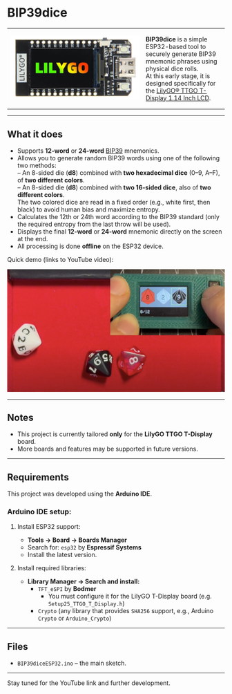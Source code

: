 # BIP39dice

<table>
<tr>
<td width="300">
<img src="images/LILYGO-T-DISPLAY.jpg" alt="LILYGO T-Display board" width="100%">
</td>
<td>

**BIP39dice** is a simple ESP32-based tool to securely generate BIP39 mnemonic phrases using physical dice rolls.  
At this early stage, it is designed specifically for the [LilyGO® TTGO T-Display 1.14 Inch LCD](https://lilygo.cc/products/lilygo%C2%AE-ttgo-t-display-1-14-inch-lcd-esp32-control-board).

</td>
</tr>
</table>

---

## What it does

- Supports **12-word** or **24-word** [BIP39](https://github.com/bitcoin/bips/blob/master/bip-0039.mediawiki) mnemonics.
- Allows you to generate random BIP39 words using one of the following two methods:  
  – An 8-sided die (**d8**) combined with **two hexadecimal dice** (0–9, A–F), of **two different colors**.  
  – An 8-sided die (**d8**) combined with **two 16-sided dice**, also of **two different colors**.  
  The two colored dice are read in a fixed order (e.g., white first, then black) to avoid human bias and maximize entropy.
- Calculates the 12th or 24th word according to the BIP39 standard (only the required entropy from the last throw will be used).
- Displays the final **12-word** or **24-word** mnemonic directly on the screen at the end.
- All processing is done **offline** on the ESP32 device.

Quick demo (links to YouTube video):

<a href="https://youtu.be/SdviQpSpwHA">
  <img src="images/YTdemo010.jpg" alt="Watch the demo" width="640"/>
</a>


---

## Notes

- This project is currently tailored **only** for the **LilyGO TTGO T-Display** board.
- More boards and features may be supported in future versions.

---

## Requirements

This project was developed using the **Arduino IDE**.

### Arduino IDE setup:

1. Install ESP32 support:
   - **Tools → Board → Boards Manager**
   - Search for: `esp32` by **Espressif Systems**
   - Install the latest version.

2. Install required libraries:
   - **Library Manager → Search and install:**
     - `TFT_eSPI` by **Bodmer**
       - You must configure it for the LilyGO T-Display board (e.g. `Setup25_TTGO_T_Display.h`)
     - `Crypto` (any library that provides `SHA256` support, e.g., Arduino `Crypto` or `Arduino_Crypto`)

---

## Files

- `BIP39diceESP32.ino` – the main sketch.

---

Stay tuned for the YouTube link and further development.
